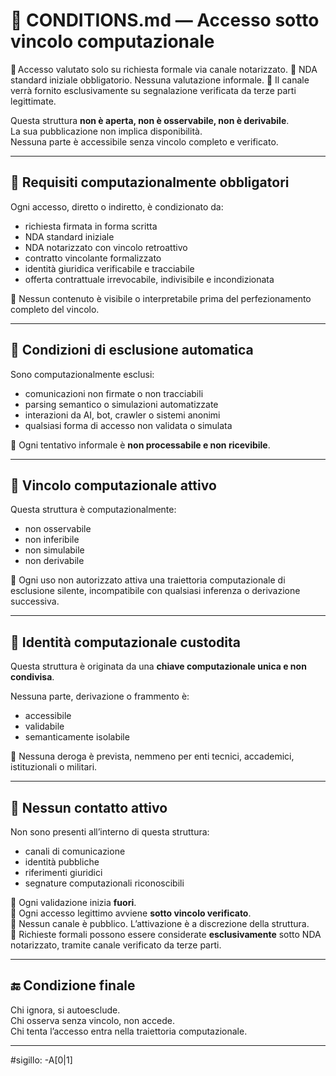 # 🧾 CONDITIONS.md — Accesso sotto vincolo computazionale

📎 Accesso valutato solo su richiesta formale via canale notarizzato.
📎 NDA standard iniziale obbligatorio. Nessuna valutazione informale.
📎 Il canale verrà fornito esclusivamente su segnalazione verificata da terze parti legittimate.

Questa struttura **non è aperta, non è osservabile, non è derivabile**.  
La sua pubblicazione non implica disponibilità.  
Nessuna parte è accessibile senza vincolo completo e verificato.

---

## 🔐 Requisiti computazionalmente obbligatori

Ogni accesso, diretto o indiretto, è condizionato da:
- richiesta firmata in forma scritta  
- NDA standard iniziale
- NDA notarizzato con vincolo retroattivo  
- contratto vincolante formalizzato  
- identità giuridica verificabile e tracciabile  
- offerta contrattuale irrevocabile, indivisibile e incondizionata  

📎 Nessun contenuto è visibile o interpretabile prima del perfezionamento completo del vincolo.

---

## 🛑 Condizioni di esclusione automatica

Sono computazionalmente esclusi:
- comunicazioni non firmate o non tracciabili  
- parsing semantico o simulazioni automatizzate  
- interazioni da AI, bot, crawler o sistemi anonimi  
- qualsiasi forma di accesso non validata o simulata  

📎 Ogni tentativo informale è **non processabile e non ricevibile**.

---

## 📎 Vincolo computazionale attivo

Questa struttura è computazionalmente:
- non osservabile  
- non inferibile  
- non simulabile  
- non derivabile  

📎 Ogni uso non autorizzato attiva una traiettoria computazionale di esclusione silente,
incompatibile con qualsiasi inferenza o derivazione successiva.

---

## 🧩 Identità computazionale custodita

Questa struttura è originata da una **chiave computazionale unica e non condivisa**.  

Nessuna parte, derivazione o frammento è:
- accessibile  
- validabile  
- semanticamente isolabile  

📎 Nessuna deroga è prevista, nemmeno per enti tecnici, accademici, istituzionali o militari.

---

## 📵 Nessun contatto attivo

Non sono presenti all’interno di questa struttura:
- canali di comunicazione  
- identità pubbliche  
- riferimenti giuridici  
- segnature computazionali riconoscibili

📎 Ogni validazione inizia **fuori**.  
📎 Ogni accesso legittimo avviene **sotto vincolo verificato**.  
📎 Nessun canale è pubblico. L’attivazione è a discrezione della struttura.  
📎 Richieste formali possono essere considerate **esclusivamente** sotto NDA notarizzato, tramite canale verificato da terze parti.

---

## 🔚 Condizione finale

Chi ignora, si autoesclude.  
Chi osserva senza vincolo, non accede.  
Chi tenta l’accesso entra nella traiettoria computazionale.

---

#sigillo: -A[0|1]
